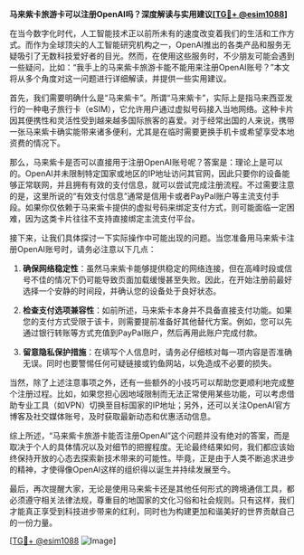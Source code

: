 **马来紫卡旅游卡可以注册OpenAI吗？深度解读与实用建议[[TG💪+ @esim1088](https://t.me/s/esim1088)]**

在当今数字化时代，人工智能技术正以前所未有的速度改变着我们的生活和工作方式。而作为全球顶尖的人工智能研究机构之一，OpenAI推出的各类产品和服务无疑吸引了无数科技爱好者的目光。然而，在使用这些服务时，不少朋友可能会遇到一些疑问，比如：“我手上的马来紫卡旅游卡能不能用来注册OpenAI账号？”本文将从多个角度对这一问题进行详细解读，并提供一些实用建议。

首先，我们需要明确什么是“马来紫卡”。所谓“马来紫卡”，实际上是指马来西亚发行的一种电子旅行卡（eSIM），它允许用户通过虚拟号码接入当地网络。这种卡片因其便携性和灵活性受到越来越多国际旅客的喜爱。对于经常出国的人来说，携带一张马来紫卡确实能带来诸多便利，尤其是在临时需要更换手机卡或希望享受本地资费的情况下。

那么，马来紫卡是否可以直接用于注册OpenAI账号呢？答案是：理论上是可以的。OpenAI并未限制特定国家或地区的IP地址访问其官网，因此只要你的设备能够正常联网，并且拥有有效的支付信息，就可以尝试完成注册流程。不过需要注意的是，这里所说的“有效支付信息”通常是信用卡或者PayPal账户等主流支付手段。如果你仅依赖于马来紫卡提供的虚拟号码来绑定支付方式，则可能面临一定困难，因为这类卡片往往不支持直接绑定主流支付平台。

接下来，让我们具体探讨一下实际操作中可能出现的问题。当您准备用马来紫卡注册OpenAI账号时，请务必注意以下几点：

1. **确保网络稳定性**：虽然马来紫卡能够提供稳定的网络连接，但在高峰时段或信号不佳的情况下仍可能导致页面加载缓慢甚至失败。因此，在开始注册前最好选择一个安静的时间段，并确认您的设备处于良好状态。
   
2. **检查支付选项兼容性**：如前所述，马来紫卡本身并不具备直接支付功能。如果您的支付方式受限于该卡，则需要提前准备好其他替代方案。例如，您可以先通过银行转账等方式充值到PayPal账户，然后再用此账户完成付款。

3. **留意隐私保护措施**：在填写个人信息时，请务必仔细核对每一项内容是否准确无误。同时也要警惕任何可疑链接或钓鱼网站，以免造成不必要的损失。

当然，除了上述注意事项之外，还有一些额外的小技巧可以帮助您更顺利地完成整个注册过程。比如，如果您担心因地域限制而无法正常使用某些功能，可以考虑借助专业工具（如VPN）切换至目标国家的IP地址；另外，还可以关注OpenAI官方博客及社交媒体账号，及时获取最新动态和优惠活动信息。

综上所述，“马来紫卡旅游卡能否注册OpenAI”这个问题并没有绝对的答案，而是取决于个人的具体情况以及对细节的把握程度。无论最终结果如何，我们都应该始终保持开放的心态去探索新技术带来的可能性。毕竟，正是由于人类不断追求进步的精神，才使得像OpenAI这样的组织得以诞生并持续发展至今。

最后，再次提醒大家，无论是使用马来紫卡还是其他任何形式的跨境通信工具，都必须遵守相关法律法规，尊重目的地国家的文化习俗和社会规则。只有这样，我们才能真正享受到科技进步带来的红利，同时也为构建更加和谐美好的世界贡献自己的一份力量。

[[TG💪+ @esim1088](https://t.me/s/esim1088) ![Image](https://i.postimg.cc/4NQfJmqS/Snipaste-2025-05-13-00-14-12.png)]